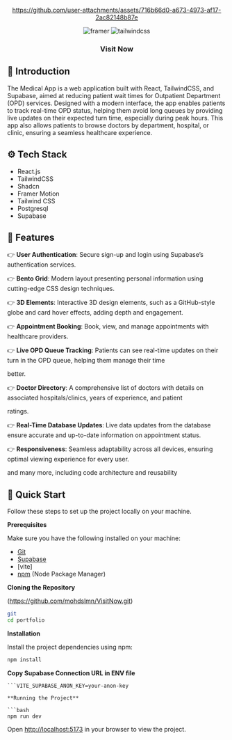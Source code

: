 <div align="center">
 

https://github.com/user-attachments/assets/716b66d0-a673-4973-af17-2ac82148b87e


  <div>
    <img src="https://img.shields.io/badge/-Framer-black?style=for-the-badge&logoColor=white&logo=framer&color=0055FF" alt="framer" />
    <img src="https://img.shields.io/badge/-Tailwind_CSS-black?style=for-the-badge&logoColor=white&logo=tailwindcss&color=06B6D4" alt="tailwindcss" />
  </div>

  <h3 align="center">Visit Now </h3>
</div>

## <a name="introduction">🤖 Introduction</a>

The Medical App is a web application built with React, TailwindCSS, and Supabase, aimed at reducing patient wait times for Outpatient Department (OPD) services. Designed with a modern interface, the app enables patients to track real-time OPD status, helping them avoid long queues by providing live updates on their expected turn time, especially during peak hours. This app also allows patients to browse doctors by department, hospital, or clinic, ensuring a seamless healthcare experience.


## <a name="tech-stack">⚙️ Tech Stack</a>

- React.js
- TailwindCSS
- Shadcn
- Framer Motion
- Tailwind CSS
- Postgresql
- Supabase

## <a name="features">🔋 Features</a>

👉 **User Authentication**: Secure sign-up and login using Supabase’s authentication services.

👉 **Bento Grid**: Modern layout presenting personal information using cutting-edge CSS design techniques.

👉 **3D Elements**:  Interactive 3D design elements, such as a GitHub-style globe and card hover effects, adding depth and engagement.

👉 **Appointment Booking**: Book, view, and manage appointments with healthcare providers.

👉 **Live OPD Queue Tracking**: Patients can see real-time updates on their turn in the OPD queue, helping them manage their time  

better.

👉 **Doctor Directory**: A comprehensive list of doctors with details on associated hospitals/clinics, years of experience, and patient 

ratings.

👉 **Real-Time Database Updates**: Live data updates from the database ensure accurate and up-to-date information on appointment status.

👉 **Responsiveness**: Seamless adaptability across all devices, ensuring optimal viewing experience for every user.

and many more, including code architecture and reusability 

## <a name="quick-start">🤸 Quick Start</a>

Follow these steps to set up the project locally on your machine.

**Prerequisites**

Make sure you have the following installed on your machine:

- [Git](https://git-scm.com/)
- [Supabase](https://supabase.com/)
- [vite]
- [npm](https://www.npmjs.com/) (Node Package Manager)

**Cloning the Repository**

(https://github.com/mohdslmn/VisitNow.git)

```bash
git 
cd portfolio
```

**Installation**

Install the project dependencies using npm:

```bash
npm install
```
**Copy Supabase Connection URL in ENV file**

```VITE_SUPABASE_URL=your-supabase-url
```VITE_SUPABASE_ANON_KEY=your-anon-key

**Running the Project**

```bash
npm run dev
```

Open [http://localhost:5173](http://localhost:5173) in your browser to view the project.
